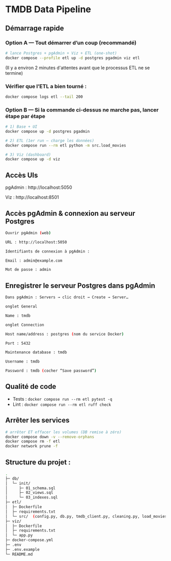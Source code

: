 # TMDB Data Pipeline

## Démarrage rapide
### Option A — Tout démarrer d’un coup (recommandé)
```bash
# lance Postgres + pgAdmin + Viz + ETL (one-shot)
docker compose --profile etl up -d postgres pgadmin viz etl
```
(Il y a environ 2 minutes d'attentes avant que le processus ETL ne se termine)

### Vérifier que l’ETL a bien tourné :
```bash
docker compose logs etl --tail 200
```


### Option B — Si la commande ci-dessus ne marche pas, lancer étape par étape
```bash
# 1) Base + UI
docker compose up -d postgres pgadmin

# 2) ETL (1er run — charge les données)
docker compose run --rm etl python -m src.load_movies

# 3) Viz (dashboard)
docker compose up -d viz
```


## Accès UIs

pgAdmin : http://localhost:5050

Viz : http://localhost:8501



## Accès pgAdmin & connexion au serveur Postgres
```bash
Ouvrir pgAdmin (web)

URL : http://localhost:5050

Identifiants de connexion à pgAdmin :

Email : admin@example.com

Mot de passe : admin
```

## Enregistrer le serveur Postgres dans pgAdmin 
```bash
Dans pgAdmin : Servers → clic droit → Create → Server…

onglet General

Name : tmdb

onglet Connection

Host name/address : postgres (nom du service Docker)

Port : 5432

Maintenance database : tmdb

Username : tmdb

Password : tmdb (cocher “Save password”)
```

## Qualité de code
- Tests : `docker compose run --rm etl pytest -q`
- Lint :  `docker compose run --rm etl ruff check`


## Arrêter les services
```bash
# arrêter ET effacer les volumes (DB remise à zéro)
docker compose down -v --remove-orphans
docker compose rm -f etl
docker network prune -f
```




## Structure du projet : 
```bash
.
├─ db/
│  └─ init/
│     ├─ 01_schema.sql
│     ├─ 02_views.sql
│     └─ 03_indexes.sql
├─ etl/
│  ├─ Dockerfile
│  ├─ requirements.txt
│  └─ src/  (config.py, db.py, tmdb_client.py, cleaning.py, load_movies.py)
├─ viz/
│  ├─ Dockerfile
│  ├─ requirements.txt
│  └─ app.py
├─ docker-compose.yml
├─ .env
├─ .env.example
└─ README.md

```